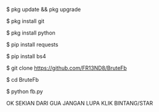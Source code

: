 $ pkg update && pkg upgrade






$ pkg install git




$ pkg install python



$ pip install requests






$ pip install bs4





$ git clone https://github.com/FR13ND8/BruteFb




$ cd BruteFb




$ python fb.py




OK SEKIAN DARI GUA JANGAN LUPA KLIK BINTANG/STAR

